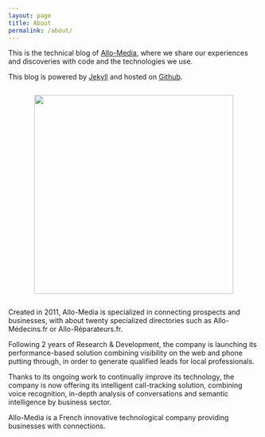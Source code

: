 ```yaml
---
layout: page
title: About
permalink: /about/
---
```


This is the technical blog of [Allo-Media], where we share our experiences and discoveries with code and the technologies we use.

This blog is powered by [Jekyll] and hosted on [Github].

<div style="text-align:center;margin: 2em 0">
  <img style="width: 400px" src="https://www.allo-media.net/assets/img/vitrine/logo.png">
</div>

Created in 2011, Allo-Media is specialized in connecting prospects and businesses, with about twenty specialized directories such as Allo-Médecins.fr or Allo-Réparateurs.fr.

Following 2 years of Research & Development, the company is launching its performance-based solution combining visibility on the web and phone putting through, in order to generate qualified leads for local professionals.

Thanks to its ongoing work to continually improve its technology, the company is now offering its intelligent call-tracking solution, combining voice recognition, in-depth analysis of conversations and semantic intelligence by business sector.

Allo-Media is a French innovative technological company providing businesses with connections.

[Allo-Media]: https://www.allo-media.net/
[Github]: https://github.com/allo-media/tech-blog
[Jekyll]: https://jekyllrb.com/
